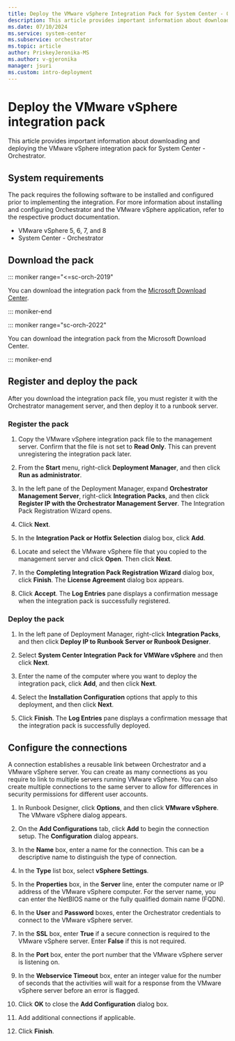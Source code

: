 ```yaml
---
title: Deploy the VMware vSphere Integration Pack for System Center - Orchestrator
description: This article provides important information about downloading and deploying the VMware vSphere integration pack for System Center - Orchestrator.
ms.date: 07/10/2024
ms.service: system-center
ms.subservice: orchestrator
ms.topic: article
author: PriskeyJeronika-MS
ms.author: v-gjeronika
manager: jsuri
ms.custom: intro-deployment
---
```


# Deploy the VMware vSphere integration pack



This article provides important information about downloading and deploying the VMware vSphere integration pack for System Center - Orchestrator.

## System requirements

The pack requires the following software to be installed and configured prior to implementing the integration. For more information about installing and configuring Orchestrator and the VMware vSphere application, refer to the respective product documentation.

-   VMware vSphere 5, 6, 7, and 8
-   System Center - Orchestrator

## Download the pack

::: moniker range="<=sc-orch-2019"

You can download the integration pack from the [Microsoft Download Center](https://www.microsoft.com/download/details.aspx?id=54099).

::: moniker-end

::: moniker range="sc-orch-2022"

You can download the integration pack from the Microsoft Download Center.

::: moniker-end

## Register and deploy the pack

After you download the integration pack file, you must register it with the Orchestrator management server, and then deploy it to a runbook server.

### Register the pack

1.  Copy the VMware vSphere integration pack file to the management server. Confirm that the file is not set to **Read Only**. This can prevent unregistering the integration pack later.

2.  From the **Start** menu, right-click **Deployment Manager**, and then click **Run as administrator**.

3.  In the left pane of the Deployment Manager, expand **Orchestrator Management Server**, right-click **Integration Packs**, and then click **Register IP with the Orchestrator Management Server**. The Integration Pack Registration Wizard opens.

4.  Click **Next**.

5.  In the **Integration Pack or Hotfix Selection** dialog box, click **Add**.

6.  Locate and select the VMware vSphere file that you copied to the management server and click **Open**. Then click **Next**.

7.  In the **Completing Integration Pack Registration Wizard** dialog box, click **Finish**. The **License Agreement** dialog box appears.

8.  Click **Accept**. The **Log Entries** pane displays a confirmation message when the integration pack is successfully registered.

### Deploy the pack

1.  In the left pane of Deployment Manager, right-click **Integration Packs**, and then click **Deploy IP to Runbook Server or Runbook Designer**.

2.  Select **System Center Integration Pack for VMWare vSphere** and then click **Next**.

3.  Enter the name of the computer where you want to deploy the integration pack, click **Add**, and then click **Next**.

4.  Select the **Installation Configuration** options that apply to this deployment, and then click **Next**.

5.  Click **Finish**. The **Log Entries** pane displays a confirmation message that the integration pack is successfully deployed.

## Configure the connections

A connection establishes a reusable link between Orchestrator and a VMware vSphere server. You can create as many connections as you require to link to multiple servers running VMware vSphere. You can also create multiple connections to the same server to allow for differences in security permissions for different user accounts.

1.  In Runbook Designer, click **Options**, and then click **VMware vSphere**. The VMware vSphere dialog appears.

2.  On the **Add Configurations** tab, click **Add** to begin the connection setup. The **Configuration** dialog appears.

3.  In the **Name** box, enter a name for the connection. This can be a descriptive name to distinguish the type of connection.

4.  In the **Type** list box, select **vSphere Settings**.

5.  In the **Properties** box, in the **Server** line, enter the computer name or IP address of the VMware vSphere computer. For the server name, you can enter the NetBIOS name or the fully qualified domain name (FQDN).

6.  In the **User** and **Password** boxes, enter the Orchestrator credentials to connect to the VMware vSphere server.

7.  In the **SSL** box, enter **True** if a secure connection is required to the VMware vSphere server. Enter **False** if this is not required.

8.  In the **Port** box, enter the port number that the VMware vSphere server is listening on.

9.  In the **Webservice Timeout** box, enter an integer value for the number of seconds that the activities will wait for a response from the VMware vSphere server before an error is flagged.

10. Click **OK** to close the **Add Configuration** dialog box.

11. Add additional connections if applicable.

12. Click **Finish**.
